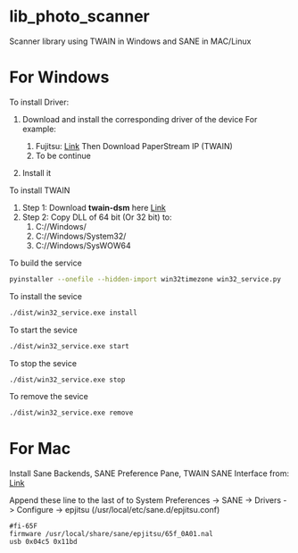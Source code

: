 # lib_photo_scanner
Scanner library using TWAIN in Windows and SANE in MAC/Linux

# For Windows 

To install Driver: 
1. Download and install the corresponding driver of the device 
    For example: 
    1. Fujitsu: [Link](https://imagescanner.fujitsu.com/global/dl/)
        Then Download PaperStream IP (TWAIN) 
    2. To be continue 

2. Install it 

To install TWAIN 
1. Step 1: Download **twain-dsm** here [Link](https://sourceforge.net/projects/twain-dsm/)
2. Step 2: Copy DLL of 64 bit (Or 32 bit) to: 
    1. C://Windows/
    2. C://Windows/System32/
    3. C://Windows/SysWOW64 

To build the service
```bash
pyinstaller --onefile --hidden-import win32timezone win32_service.py
```

To install the sevice
```bash
./dist/win32_service.exe install
```

To start the sevice
```bash
./dist/win32_service.exe start
```

To stop the sevice
```bash
./dist/win32_service.exe stop
```

To remove the sevice
```bash
./dist/win32_service.exe remove
```

# For Mac

Install Sane Backends, SANE Preference Pane, TWAIN SANE Interface from: [Link](http://www.ellert.se/twain-sane/)

Append these line to the last of to System Preferences -> SANE -> Drivers -> Configure -> epjitsu (/usr/local/etc/sane.d/epjitsu.conf)

```
#fi-65F
firmware /usr/local/share/sane/epjitsu/65f_0A01.nal
usb 0x04c5 0x11bd
```
